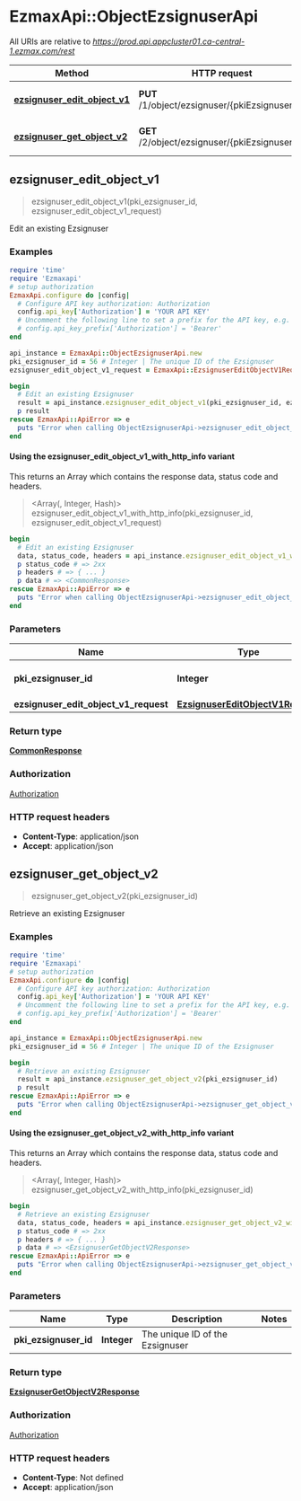 # EzmaxApi::ObjectEzsignuserApi

All URIs are relative to *https://prod.api.appcluster01.ca-central-1.ezmax.com/rest*

| Method | HTTP request | Description |
| ------ | ------------ | ----------- |
| [**ezsignuser_edit_object_v1**](ObjectEzsignuserApi.md#ezsignuser_edit_object_v1) | **PUT** /1/object/ezsignuser/{pkiEzsignuserID} | Edit an existing Ezsignuser |
| [**ezsignuser_get_object_v2**](ObjectEzsignuserApi.md#ezsignuser_get_object_v2) | **GET** /2/object/ezsignuser/{pkiEzsignuserID} | Retrieve an existing Ezsignuser |


## ezsignuser_edit_object_v1

> <CommonResponse> ezsignuser_edit_object_v1(pki_ezsignuser_id, ezsignuser_edit_object_v1_request)

Edit an existing Ezsignuser



### Examples

```ruby
require 'time'
require 'Ezmaxapi'
# setup authorization
EzmaxApi.configure do |config|
  # Configure API key authorization: Authorization
  config.api_key['Authorization'] = 'YOUR API KEY'
  # Uncomment the following line to set a prefix for the API key, e.g. 'Bearer' (defaults to nil)
  # config.api_key_prefix['Authorization'] = 'Bearer'
end

api_instance = EzmaxApi::ObjectEzsignuserApi.new
pki_ezsignuser_id = 56 # Integer | The unique ID of the Ezsignuser
ezsignuser_edit_object_v1_request = EzmaxApi::EzsignuserEditObjectV1Request.new({obj_ezsignuser: EzmaxApi::EzsignuserRequestCompound.new({fki_contact_id: 21, obj_contact: EzmaxApi::ContactRequestCompoundV2.new({fki_contacttitle_id: 2, fki_language_id: 2, e_contact_type: EzmaxApi::FieldEContactType::AGENT, s_contact_firstname: 'John', s_contact_lastname: 'Doe', obj_contactinformations: EzmaxApi::ContactinformationsRequestCompoundV2.new({e_contactinformations_type: EzmaxApi::FieldEContactinformationsType::BANK_ACCOUNT, i_address_default: 37, i_phone_default: 37, i_email_default: 37, i_website_default: 37, a_obj_address: [EzmaxApi::AddressRequest.new({fki_addresstype_id: 1, s_address_civic: '2540', s_address_street: 'Daniel-Johnson Blvd.', s_address_city: 'Laval', fki_province_id: 11, fki_country_id: 1, s_address_zip: 'H7T2S3'})], a_obj_phone: [EzmaxApi::PhoneRequest.new({fki_phonetype_id: 1})], a_obj_email: [EzmaxApi::EmailRequest.new({fki_emailtype_id: 1, s_email_address: 'email@example.com'})], a_obj_website: [EzmaxApi::WebsiteRequest.new({fki_websitetype_id: 1, s_website_address: 'https://www.example.com'})]})})})}) # EzsignuserEditObjectV1Request | 

begin
  # Edit an existing Ezsignuser
  result = api_instance.ezsignuser_edit_object_v1(pki_ezsignuser_id, ezsignuser_edit_object_v1_request)
  p result
rescue EzmaxApi::ApiError => e
  puts "Error when calling ObjectEzsignuserApi->ezsignuser_edit_object_v1: #{e}"
end
```

#### Using the ezsignuser_edit_object_v1_with_http_info variant

This returns an Array which contains the response data, status code and headers.

> <Array(<CommonResponse>, Integer, Hash)> ezsignuser_edit_object_v1_with_http_info(pki_ezsignuser_id, ezsignuser_edit_object_v1_request)

```ruby
begin
  # Edit an existing Ezsignuser
  data, status_code, headers = api_instance.ezsignuser_edit_object_v1_with_http_info(pki_ezsignuser_id, ezsignuser_edit_object_v1_request)
  p status_code # => 2xx
  p headers # => { ... }
  p data # => <CommonResponse>
rescue EzmaxApi::ApiError => e
  puts "Error when calling ObjectEzsignuserApi->ezsignuser_edit_object_v1_with_http_info: #{e}"
end
```

### Parameters

| Name | Type | Description | Notes |
| ---- | ---- | ----------- | ----- |
| **pki_ezsignuser_id** | **Integer** | The unique ID of the Ezsignuser |  |
| **ezsignuser_edit_object_v1_request** | [**EzsignuserEditObjectV1Request**](EzsignuserEditObjectV1Request.md) |  |  |

### Return type

[**CommonResponse**](CommonResponse.md)

### Authorization

[Authorization](../README.md#Authorization)

### HTTP request headers

- **Content-Type**: application/json
- **Accept**: application/json


## ezsignuser_get_object_v2

> <EzsignuserGetObjectV2Response> ezsignuser_get_object_v2(pki_ezsignuser_id)

Retrieve an existing Ezsignuser



### Examples

```ruby
require 'time'
require 'Ezmaxapi'
# setup authorization
EzmaxApi.configure do |config|
  # Configure API key authorization: Authorization
  config.api_key['Authorization'] = 'YOUR API KEY'
  # Uncomment the following line to set a prefix for the API key, e.g. 'Bearer' (defaults to nil)
  # config.api_key_prefix['Authorization'] = 'Bearer'
end

api_instance = EzmaxApi::ObjectEzsignuserApi.new
pki_ezsignuser_id = 56 # Integer | The unique ID of the Ezsignuser

begin
  # Retrieve an existing Ezsignuser
  result = api_instance.ezsignuser_get_object_v2(pki_ezsignuser_id)
  p result
rescue EzmaxApi::ApiError => e
  puts "Error when calling ObjectEzsignuserApi->ezsignuser_get_object_v2: #{e}"
end
```

#### Using the ezsignuser_get_object_v2_with_http_info variant

This returns an Array which contains the response data, status code and headers.

> <Array(<EzsignuserGetObjectV2Response>, Integer, Hash)> ezsignuser_get_object_v2_with_http_info(pki_ezsignuser_id)

```ruby
begin
  # Retrieve an existing Ezsignuser
  data, status_code, headers = api_instance.ezsignuser_get_object_v2_with_http_info(pki_ezsignuser_id)
  p status_code # => 2xx
  p headers # => { ... }
  p data # => <EzsignuserGetObjectV2Response>
rescue EzmaxApi::ApiError => e
  puts "Error when calling ObjectEzsignuserApi->ezsignuser_get_object_v2_with_http_info: #{e}"
end
```

### Parameters

| Name | Type | Description | Notes |
| ---- | ---- | ----------- | ----- |
| **pki_ezsignuser_id** | **Integer** | The unique ID of the Ezsignuser |  |

### Return type

[**EzsignuserGetObjectV2Response**](EzsignuserGetObjectV2Response.md)

### Authorization

[Authorization](../README.md#Authorization)

### HTTP request headers

- **Content-Type**: Not defined
- **Accept**: application/json

